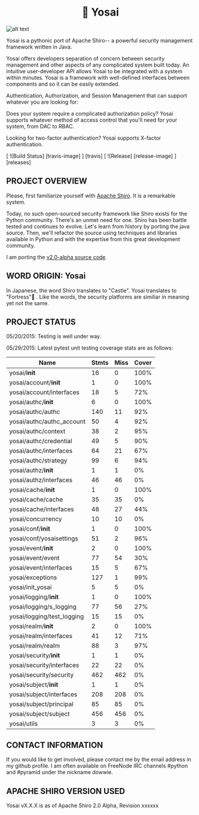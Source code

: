 <h1 align=center>🏯 Yosai</h1>

![alt text](http://i.imgur.com/QDhDfKN.jpg "🏯 Yosai")

Yosai is a pythonic port of Apache Shiro-- a powerful security management framework written in Java.  

Yosai offers developers separation of concern between security management and other aspects of any complicated system built today.  An intuitive user-developer API allows Yosai to be integrated with a system within minutes.  Yosai is a framework with well-defined interfaces between components and so it can be easily extended.

Authentication, Authorization, and Session Management that can support whatever you are looking for:

Does your system require a complicated authorization policy? Yosai supports whatever method of access control that you'll need for your system, from DAC to RBAC.

Looking for two-factor authentication?  Yosai supports X-factor authentication.

[ ![Build Status] [travis-image] ] [travis]
[ ![Release] [release-image] ] [releases]


PROJECT OVERVIEW
-----------------------------------------------------------------------
Please, first familiarize yourself with [Apache Shiro](http://shiro.apache.org/).  It is a remarkable system.

Today, no such open-sourced security framework like Shiro exists for the Python community.  There's an unmet need for one.  Shiro has been battle tested and continues to evolve.  Let's learn from history by porting the java source.  Then, we'll refactor the source using techniques and libraries available in Python and with the expertise from this great development community.

I am porting the [v2.0-alpha source code](http://svn.apache.org/repos/asf/shiro/branches/2.0-api-design-changes/)


WORD ORIGIN:  Yosai
-----------------------------------------------------------------------
In Japanese, the word Shiro translates to "Castle".  Yosai translates to "Fortress"🏯  . Like the words, the security platforms are similiar in meaning yet not the same.



PROJECT STATUS
-----------------------------------------------------------------------
05/20/2015:  Testing is well under way.  

05/29/2015:  Latest pytest unit testing coverage stats are as follows:

|Name                        |Stmts|Miss | Cover|
|----------------------------|-----|-----|------|
| yosai/__init__             | 16  | 0   | 100% |
| yosai/account/__init__     | 1   | 0   | 100% |
| yosai/account/interfaces   | 18  | 5   | 72%  |
| yosai/authc/__init__       | 6   | 0   | 100% |
| yosai/authc/authc          | 140 | 11  | 92%  |
| yosai/authc/authc_account  | 50  | 4   | 92%  |
| yosai/authc/context        | 38  | 2   | 95%  |
| yosai/authc/credential     | 49  | 5   | 90%  |
| yosai/authc/interfaces     | 64  | 21  | 67%  |
| yosai/authc/strategy       | 99  | 6   | 94%  |
| yosai/authz/__init__       | 1   | 1   | 0%   |
| yosai/authz/interfaces     | 46  | 46  | 0%   |
| yosai/cache/__init__       | 1   | 0   | 100% |
| yosai/cache/cache          | 35  | 35  | 0%   |
| yosai/cache/interfaces     | 48  | 27  | 44%  |
| yosai/concurrency          | 10  | 10  | 0%   |
| yosai/conf/__init__        | 1   | 0   | 100% |
| yosai/conf/yosaisettings   | 51  | 2   | 96%  |
| yosai/event/__init__       | 2   | 0   | 100% |
| yosai/event/event          | 77  | 54  | 30%  |
| yosai/event/interfaces     | 15  | 5   | 67%  |
| yosai/exceptions           | 127 | 1   | 99%  |
| yosai/init_yosai           | 5   | 5   | 0%   |
| yosai/logging/__init__     | 1   | 0   | 100% |
| yosai/logging/s_logging    | 77  | 56  | 27%  |
| yosai/logging/test_logging | 15  | 15  | 0%   |
| yosai/realm/__init__       | 2   | 0   | 100% |
| yosai/realm/interfaces     | 41  | 12  | 71%  |
| yosai/realm/realm          | 88  | 3   | 97%  |
| yosai/security/__init__    | 1   | 1   | 0%   |
| yosai/security/interfaces  | 22  | 22  | 0%   |
| yosai/security/security    | 462 | 462 | 0%   |
| yosai/subject/__init__     | 1   | 1   | 0%   |
| yosai/subject/interfaces   | 208 | 208 | 0%   |
| yosai/subject/principal    | 85  | 85  | 0%   |
| yosai/subject/subject      | 456 | 456 | 0%   |
| yosai/utils                | 3   | 3   | 0%   |


            
CONTACT INFORMATION
-----------------------------------------------------------------------
If you would like to get involved, please contact me by the email address in my github profile.  I am often
available on FreeNode IRC channels #python and #pyramid under the nickname dowwie.

             
APACHE SHIRO VERSION USED
-----------------------------------------------------------------------
Yosai vX.X.X is as of Apache Shiro 2.0 Alpha, Revision xxxxxx      
